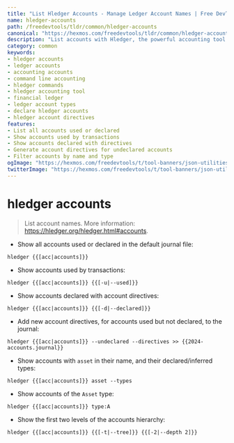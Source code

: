 ```yaml
---
title: "List Hledger Accounts - Manage Ledger Account Names | Free DevTools"
name: hledger-accounts
path: /freedevtools/tldr/common/hledger-accounts
canonical: "https://hexmos.com/freedevtools/tldr/common/hledger-accounts/"
description: "List accounts with Hledger, the powerful accounting tool. Manage account names, filter by type, and generate account directives. Free online tool, no registration required."
category: common
keywords:
- hledger accounts
- ledger accounts
- accounting accounts
- command line accounting
- hledger commands
- hledger accounting tool
- financial ledger
- ledger account types
- declare hledger accounts
- hledger account directives
features:
- List all accounts used or declared
- Show accounts used by transactions
- Show accounts declared with directives
- Generate account directives for undeclared accounts
- Filter accounts by name and type
ogImage: "https://hexmos.com/freedevtools/t/tool-banners/json-utilities-banner.png"
twitterImage: "https://hexmos.com/freedevtools/t/tool-banners/json-utilities-banner.png"
---
```


# hledger accounts

> List account names.
> More information: <https://hledger.org/hledger.html#accounts>.

- Show all accounts used or declared in the default journal file:

`hledger {{[acc|accounts]}}`

- Show accounts used by transactions:

`hledger {{[acc|accounts]}} {{[-u|--used]}}`

- Show accounts declared with account directives:

`hledger {{[acc|accounts]}} {{[-d|--declared]}}`

- Add new account directives, for accounts used but not declared, to the journal:

`hledger {{[acc|accounts]}} --undeclared --directives >> {{2024-accounts.journal}}`

- Show accounts with `asset` in their name, and their declared/inferred types:

`hledger {{[acc|accounts]}} asset --types`

- Show accounts of the `Asset` type:

`hledger {{[acc|accounts]}} type:A`

- Show the first two levels of the accounts hierarchy:

`hledger {{[acc|accounts]}} {{[-t|--tree]}} {{[-2|--depth 2]}}`
